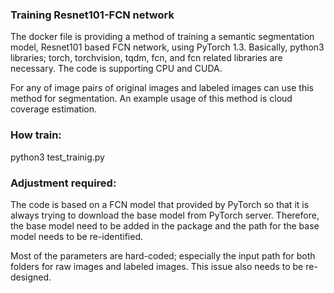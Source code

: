 ### Training Resnet101-FCN network

The docker file is providing a method of training a semantic segmentation model, Resnet101 based FCN network, using PyTorch 1.3.
Basically, python3 libraries; torch, torchvision, tqdm, fcn, and fcn related libraries are necessary.
The code is supporting CPU and CUDA.

For any of image pairs of original images and labeled images can use this method for segmentation.
An example usage of this method is cloud coverage estimation.

### How train:

python3 test_trainig.py

### Adjustment required:

The code is based on a FCN model that provided by PyTorch so that it is always trying to download the base model from PyTorch server.
Therefore, the base model need to be added in the package and the path for the base model needs to be re-identified.

Most of the parameters are hard-coded; especially the input path for both folders for raw images and labeled images.
This issue also needs to be re-designed.

